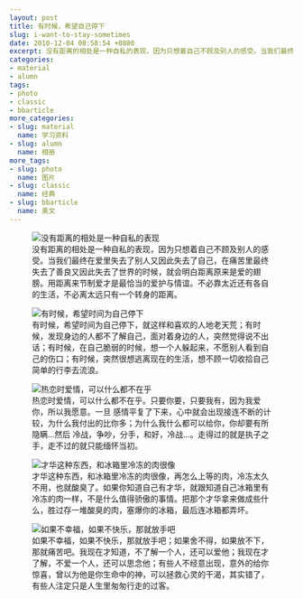 ```yaml
---
layout: post
title: 有时候，希望自己停下
slug: i-want-to-stay-sometimes
date: 2010-12-04 08:58:54 +0800
excerpt: 没有距离的相处是一种自私的表现，因为只想着自己不顾及别人的感受。当我们最终在爱里失去了别人又因此失去了自己，在痛苦里最终失去了善良又因此失去了世界的时候，就会明白距离原来是爱的翅膀。用距离来节制爱才是最恰当的爱护与情谊。不必靠太近还有各自的生活，不必离太远只有一个转身的距离。
categories:
- material
- alumn
tags:
- photo
- classic
- bbarticle
more_categories:
- slug: material
  name: 学习资料
- slug: alumn
  name: 相册
more_tags:
- slug: photo
  name: 图片
- slug: classic
  name: 经典
- slug: bbarticle
  name: 美文
---
```


<figure>
	<img src="{{ site.path.uploads }}2010/12/04/i-want-to-stay-sometimes/stop1.jpg" alt="没有距离的相处是一种自私的表现" />
	<figcaption>
		没有距离的相处是一种自私的表现，因为只想着自己不顾及别人的感受。当我们最终在爱里失去了别人又因此失去了自己，在痛苦里最终失去了善良又因此失去了世界的时候，就会明白距离原来是爱的翅膀。用距离来节制爱才是最恰当的爱护与情谊。不必靠太近还有各自的生活，不必离太远只有一个转身的距离。
	</figcaption>
</figure>

<figure>
	<img src="{{ site.path.uploads }}2010/12/04/i-want-to-stay-sometimes/stop2.jpg" alt="有时候，希望时间为自己停下" />
	<figcaption>
		有时候，希望时间为自己停下，就这样和喜欢的人地老天荒；有时候，发现身边的人都不了解自己，面对着身边的人，突然觉得说不出话；有时候，在自己脆弱的时候，想一个人躲起来，不愿别人看到自己的伤口；有时候，突然很想逃离现在的生活，想不顾一切收拾自己简单的行李去流浪。
	</figcaption>
</figure>

<figure>
	<img src="{{ site.path.uploads }}2010/12/04/i-want-to-stay-sometimes/stop3.jpg" alt="热恋时爱情，可以什么都不在乎" />
	<figcaption>
		热恋时爱情，可以什么都不在乎。只要你要，只要我有，因为我爱你，所以我愿意。一旦 感情平复了下来，心中就会出现接连不断的计较，为什么我付出的比你多；为什么我什么都可以给你，你却要有所隐瞒...然后 冷战，争吵，分手，和好，冷战...。走得过的就是执子之手，走不过的就只能缅怀当初。
	</figcaption>
</figure>

<figure>
	<img src="{{ site.path.uploads }}2010/12/04/i-want-to-stay-sometimes/stop4.jpg" alt="才华这种东西，和冰箱里冷冻的肉很像" />
	<figcaption>
		才华这种东西，和冰箱里冷冻的肉很像，再怎么上等的肉，冷冻太久不用，也就酸臭了。如果你知道自己有才华，就跟知道自己冰箱里有冷冻的肉一样，不是什么值得骄傲的事情。把那个才华拿来做成些什么，胜过存一堆酸臭的肉，塞爆你的冰箱，最后连冰箱都弄坏。
	</figcaption>
</figure>

<figure>
	<img src="{{ site.path.uploads }}2010/12/04/i-want-to-stay-sometimes/stop5.jpg" alt="如果不幸福，如果不快乐，那就放手吧" />
	<figcaption>
		如果不幸福，如果不快乐，那就放手吧；如果舍不得，如果放不下，那就痛苦吧。我现在才知道，不了解一个人，还可以爱他；我现在才了解，不爱一个人，还可以思念他；有些人不经意出现，意外的给你惊喜，曾以为他是你生命中的神，可以拯救心灵的干渴，其实错了，有些人注定只是人生里匆匆行走的过客。
	</figcaption>
</figure>


